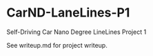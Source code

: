 # CarND-LaneLines-P1
Self-Driving Car Nano Degree LineLines Project 1

See writeup.md for project writeup.
